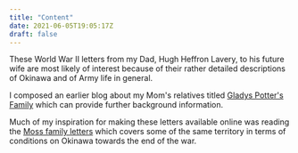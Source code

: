 ```yaml
---
title: "Content"
date: 2021-06-05T19:05:17Z
draft: false
---
```

These World War II letters from my Dad, Hugh Heffron Lavery, to his future wife are most likely of interest because of their rather detailed descriptions of Okinawa and of Army life in general.  

I composed an earlier blog about my Mom's relatives titled [Gladys Potter's Family](https://hlavery.org) which can provide further background information.  

Much of my inspiration for making these letters available online was reading the [Moss family letters](https://www.mossletters.com) which covers some of the same territory in terms of conditions on Okinawa towards the end of the war.



